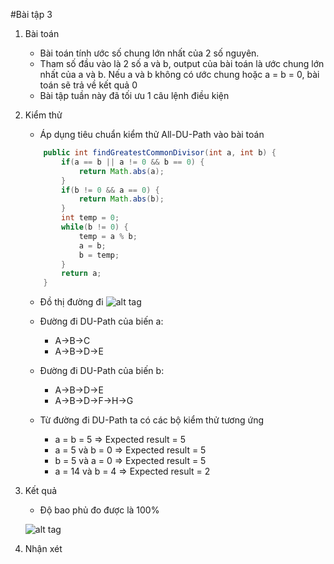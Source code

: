 #Bài tập 3
1. Bài toán
	- Bài toán tính ước số chung lớn nhất của 2 số nguyên.
	- Tham số đầu vào là 2 số a và b, output của bài toán là ước chung lớn nhất của a và b. Nếu a và b không có ước chung hoặc a = b = 0, bài toán sẽ trả về kết quả 0	
	- Bài tập tuần này đã tối ưu 1 câu lệnh điều kiện
2. Kiểm thử
	- Áp dụng tiêu chuẩn kiểm thử All-DU-Path vào bài toán
	
    ```java
		public int findGreatestCommonDivisor(int a, int b) {        
		    if(a == b || a != 0 && b == 0) {
		        return Math.abs(a);
		    }             
		    if(b != 0 && a == 0) {
		        return Math.abs(b);
		    }        
		    int temp = 0;
		    while(b != 0) {
		        temp = a % b;
		        a = b;
		        b = temp;
		    }
		    return a;
		}   
    ```
	
	* Đồ thị đường đi
    ![alt tag](https://github.com/longdt03/int3117-2016/blob/master/DangThanhLong/BT3/Diagram.png)
    
	- Đường đi DU-Path của biến a:
		+ A->B->C
		+ A->B->D->E
	- Đường đi DU-Path của biến b:
		+ A->B->D->E
		+ A->B->D->F->H->G
		
	- Từ đường đi DU-Path ta có các bộ kiểm thử tương ứng
		+ a = b = 5 => Expected result = 5
		+ a = 5 và b = 0 => Expected result = 5
		+ b = 5 và a = 0 => Expected result = 5
		+ a = 14 và b = 4 => Expected result = 2
3. Kết quả
	- Độ bao phủ đo được là 100%
	
	![alt tag](https://github.com/longdt03/int3117-2016/blob/master/DangThanhLong/BT3/TestCoverage.PNG)

4. Nhận xét